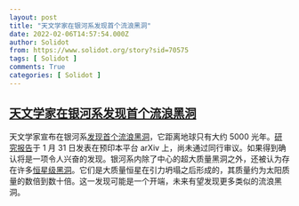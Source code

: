 ```yaml
---
layout: post
title: "天文学家在银河系发现首个流浪黑洞"
date: 2022-02-06T14:57:54.000Z
author: Solidot
from: https://www.solidot.org/story?sid=70575
tags: [ Solidot ]
comments: True
categories: [ Solidot ]
---
```

<!--1644159474000-->
[天文学家在银河系发现首个流浪黑洞](https://www.solidot.org/story?sid=70575)
------

<div>
天文学家宣布在银河系<a href="https://www.scientificamerican.com/article/the-milky-ways-monster-unveiled/">发现首个流浪黑洞</a>，它距离地球只有大约 5000 光年。<a href="https://arxiv.org/abs/2201.13296">研究报告</a>于 1 月 31 日发表在预印本平台 arXiv 上，尚未通过同行审议。如果得到确认将是一项令人兴奋的发现。银河系内除了中心的超大质量黑洞之外，还被认为存在许多<a href="https://zh.wikipedia.org/wiki/%E6%81%86%E6%98%9F%E9%BB%91%E6%B4%9E">恒星级黑洞</a>。它们是大质量恒星在引力坍塌之后形成的，其质量约为太阳质量的数倍到数十倍。这一发现可能是一个开端，未来有望发现更多类似的流浪黑洞。
</div>
